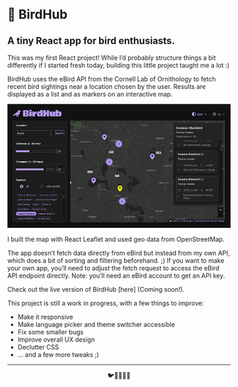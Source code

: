 # 🐤 BirdHub

## A tiny React app for bird enthusiasts.

This was my first React project! While I’d probably structure things a bit differently if I started fresh today, building this little project taught me a lot :)

BirdHub uses the eBird API from the Cornell Lab of Ornithology to fetch recent bird sightings near a location chosen by the user. Results are displayed as a list and as markers on an interactive map.

![BirdHub Screenshot](https://github.com/j-grzy/BirdHub/blob/main/Screenshot-sm.png?raw=true)

I built the map with React Leaflet and used geo data from OpenStreetMap.

The app doesn’t fetch data directly from eBird but instead from my own API, which does a bit of sorting and filtering beforehand. ;) If you want to make your own app, you’ll need to adjust the fetch request to access the eBird API endpoint directly. Note: you’ll need an eBird account to get an API key.

Check out the live version of BirdHub [here] (Coming soon!).

This project is still a work in progress, with a few things to improve:

- Make it responsive
- Make language picker and theme switcher accessible
- Fix some smaller bugs
- Improve overall UX design
- Declutter CSS
- ... and a few more tweaks ;)

---

<div align="center">🐦🐥🐓🐧🐤</div>

